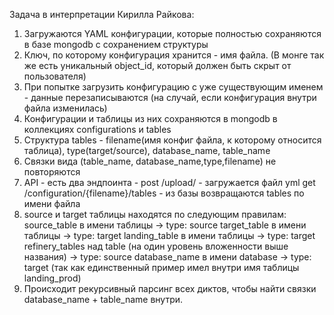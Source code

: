 
Задача в интерпретации Кирилла Райкова:
1. Загружаются YAML конфигурации, которые полностью сохраняются в базе mongodb с сохранением структуры
2. Ключ, по которому конфигурация хранится - имя файла.
 (В монге так же есть уникальный object_id, который должен быть скрыт от пользователя)
3. При попытке загрузить конфигурацию с уже существующим именем - данные перезаписываются
(на случай, если  конфигурация внутри файла изменилась)
4. Конфигурации и таблицы из них сохраняются в mongodb в коллекциях configurations и tables
5. Структура tables - filename(имя конфиг файла, к которому относится таблица),
                      type(target/source),
                      database_name,
                      table_name
6. Связки вида (table_name, database_name,type,filename) не повторяются
7. API - есть два эндпоинта -
                              post /upload/ - загружается файл yml
                              get /configuration/{filename}/tables - из базы возвращаются tables по имени файла
8. source и target таблицы находятся по следующим правилам:
          source_table в имени таблицы -> type: source
          target_table в имени таблицы -> type: target
          landing_table в имени таблицы -> type: target
          refinery_tables над table (на один уровень вложенности выше названия) -> type: source
          database_name в имени database -> type: target (так как единственный пример имел внутри имя таблицы landing_prod)
9. Происходит рекурсивный парсинг всех диктов, чтобы найти связки database_name + table_name внутри.
